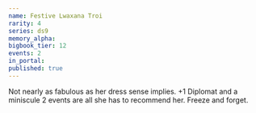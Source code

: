 ```yaml
---
name: Festive Lwaxana Troi
rarity: 4
series: ds9
memory_alpha:
bigbook_tier: 12
events: 2
in_portal:
published: true
---
```


Not nearly as fabulous as her dress sense implies. +1 Diplomat and a miniscule 2 events are all she has to recommend her. Freeze and forget. 
